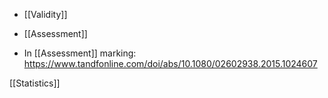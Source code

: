   - [[Validity]]
  - [[Assessment]]

  - In [[Assessment]] marking:
    https://www.tandfonline.com/doi/abs/10.1080/02602938.2015.1024607

[[Statistics]]